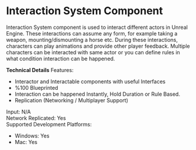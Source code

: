 # Interaction System Component
Interaction System component is used to interact different actors in Unreal Engine. These interactions can assume any form, for example taking a weapon, mounting/dismounting a horse etc. During these interactions, characters can play animations and provide other player feedback. Multiple characters can be interacted with same actor or you can define rules in what condition interaction can be happened.

**Technical Details**
Features:
 * Interactor and Interactable components with useful Interfaces
 * %100 Blueprinted
 * Interaction can be happened Instantly, Hold Duration or Rule Based. 
 * Replication (Networking / Multiplayer Support)

Input: N/A  
Network Replicated: Yes  
Supported Development Platforms:  
 * Windows: Yes
 * Mac: Yes
